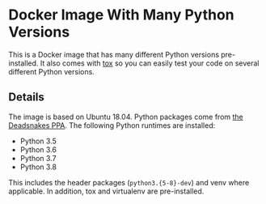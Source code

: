 # Docker Image With Many Python Versions

This is a Docker image that has many different Python versions pre-installed. It also comes with [tox](https://tox.readthedocs.io) so you can easily test your code on several different Python versions.

## Details
The image is based on Ubuntu 18.04. Python packages come from [the Deadsnakes PPA](https://launchpad.net/~deadsnakes/+archive/ubuntu/ppa). The following Python runtimes are installed:

* Python 3.5
* Python 3.6
* Python 3.7
* Python 3.8

This includes the header packages (`python3.{5-8}-dev`) and venv where applicable. In addition, tox and virtualenv are pre-installed.
